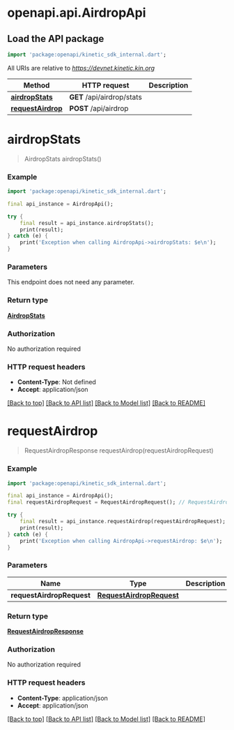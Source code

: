 # openapi.api.AirdropApi

## Load the API package
```dart
import 'package:openapi/kinetic_sdk_internal.dart';
```

All URIs are relative to *https://devnet.kinetic.kin.org*

Method | HTTP request | Description
------------- | ------------- | -------------
[**airdropStats**](AirdropApi.md#airdropstats) | **GET** /api/airdrop/stats | 
[**requestAirdrop**](AirdropApi.md#requestairdrop) | **POST** /api/airdrop | 


# **airdropStats**
> AirdropStats airdropStats()



### Example
```dart
import 'package:openapi/kinetic_sdk_internal.dart';

final api_instance = AirdropApi();

try {
    final result = api_instance.airdropStats();
    print(result);
} catch (e) {
    print('Exception when calling AirdropApi->airdropStats: $e\n');
}
```

### Parameters
This endpoint does not need any parameter.

### Return type

[**AirdropStats**](AirdropStats.md)

### Authorization

No authorization required

### HTTP request headers

 - **Content-Type**: Not defined
 - **Accept**: application/json

[[Back to top]](#) [[Back to API list]](../README.md#documentation-for-api-endpoints) [[Back to Model list]](../README.md#documentation-for-models) [[Back to README]](../README.md)

# **requestAirdrop**
> RequestAirdropResponse requestAirdrop(requestAirdropRequest)



### Example
```dart
import 'package:openapi/kinetic_sdk_internal.dart';

final api_instance = AirdropApi();
final requestAirdropRequest = RequestAirdropRequest(); // RequestAirdropRequest | 

try {
    final result = api_instance.requestAirdrop(requestAirdropRequest);
    print(result);
} catch (e) {
    print('Exception when calling AirdropApi->requestAirdrop: $e\n');
}
```

### Parameters

Name | Type | Description  | Notes
------------- | ------------- | ------------- | -------------
 **requestAirdropRequest** | [**RequestAirdropRequest**](RequestAirdropRequest.md)|  | 

### Return type

[**RequestAirdropResponse**](RequestAirdropResponse.md)

### Authorization

No authorization required

### HTTP request headers

 - **Content-Type**: application/json
 - **Accept**: application/json

[[Back to top]](#) [[Back to API list]](../README.md#documentation-for-api-endpoints) [[Back to Model list]](../README.md#documentation-for-models) [[Back to README]](../README.md)

